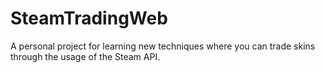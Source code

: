 # SteamTradingWeb
A personal project for learning new techniques where you can trade skins through the usage of the Steam API.
